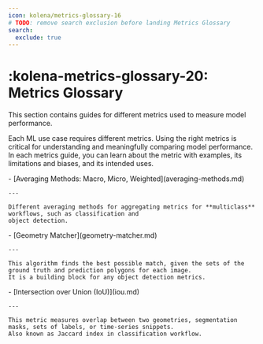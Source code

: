 ```yaml
---
icon: kolena/metrics-glossary-16
# TODO: remove search exclusion before landing Metrics Glossary
search:
  exclude: true
---
```


# :kolena-metrics-glossary-20: Metrics Glossary

This section contains guides for different metrics used to measure model performance.

Each ML use case requires different metrics. Using the right metrics is critical for understanding and meaningfully
comparing model performance. In each metrics guide, you can learn about the metric with examples, its limitations and
biases, and its intended uses.

<div class="grid cards" markdown>
- [Averaging Methods: Macro, Micro, Weighted](averaging-methods.md)

    ---

    Different averaging methods for aggregating metrics for **multiclass** workflows, such as classification and
    object detection.
</div>

<div class="grid cards" markdown>
- [Geometry Matcher](geometry-matcher.md)

    ---

    This algorithm finds the best possible match, given the sets of the ground truth and prediction polygons for each image.
    It is a building block for any object detection metrics.
</div>

<div class="grid cards" markdown>
- [Intersection over Union (IoU)](iou.md)

    ---

    This metric measures overlap between two geometries, segmentation masks, sets of labels, or time-series snippets.
    Also known as Jaccard index in classification workflow.
</div>

